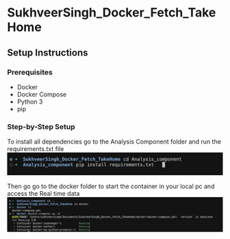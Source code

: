 # SukhveerSingh_Docker_Fetch_TakeHome

## Setup Instructions

### Prerequisites
- Docker
- Docker Compose
- Python 3
- pip

### Step-by-Step Setup
To install all dependencies go to the Analysis Component folder and run the requirements.txt file
![Outputs_Terminal](Outputs_Terminal/1.png)

Then go go to the docker folder to start the container in your local pc and access the Real time data
![Outputs_Terminal](Outputs_Terminal/2.png)
